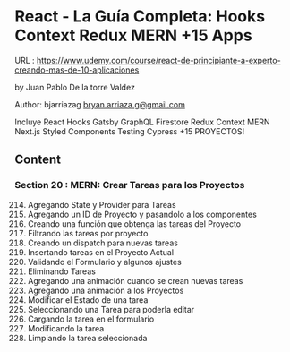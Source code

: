 # React - La Guía Completa: Hooks Context Redux MERN +15 Apps

URL : https://www.udemy.com/course/react-de-principiante-a-experto-creando-mas-de-10-aplicaciones

by Juan Pablo De la torre Valdez

Author: bjarriazag <bryan.arriaza.g@gmail.com>

Incluye React Hooks Gatsby GraphQL Firestore Redux Context MERN Next.js Styled Components Testing Cypress +15 PROYECTOS!

## Content

### Section 20 : MERN: Crear Tareas para los Proyectos

214. Agregando State y Provider para Tareas
215. Agregando un ID de Proyecto y pasandolo a los componentes
216. Creando una función que obtenga las tareas del Proyecto
217. Filtrando las tareas por proyecto
218. Creando un dispatch para nuevas tareas
219. Insertando tareas en el Proyecto Actual
220. Validando el Formulario y algunos ajustes
221. Eliminando Tareas
222. Agregando una animación cuando se crean nuevas tareas
223. Agregando una animación a los Proyectos
224. Modificar el Estado de una tarea
225. Seleccionando una Tarea para poderla editar
226. Cargando la tarea en el formulario
227. Modificando la tarea
228. Limpiando la tarea seleccionada
